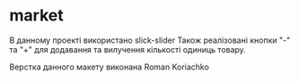 # market
В данному проекті використанo slick-slider
Також реалізовані кнопки "-" та "+" для додавання та вилучення кількості одиниць товару.

Верстка данного макету виконана Roman Koriachko
